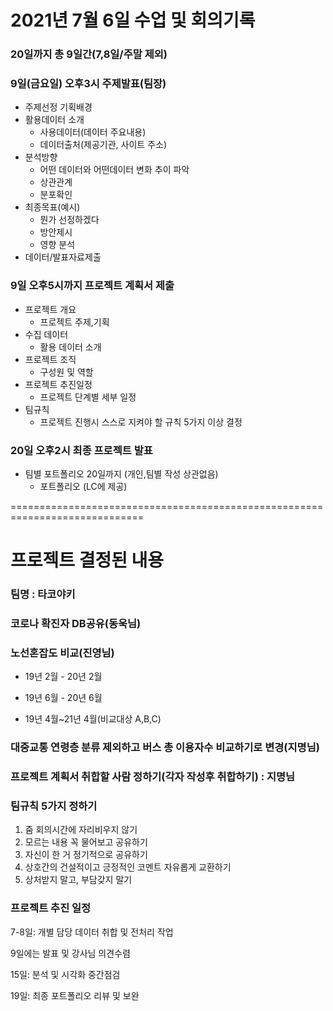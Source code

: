 # 2021년 7월 6일 수업 및 회의기록

### 20일까지 총 9일간(7,8일/주말 제외)

### 9일(금요일) 오후3시 주제발표(팀장)

- 주제선정 기획배경
- 활용데이터 소개
  - 사용데이터(데이터 주요내용)
  - 데이터출처(제공기관, 사이트 주소)
- 분석방향
  - 어떤 데이터와 어떤데이터 변화 추이 파악
  - 상관관계
  - 분포확인
- 최종목표(예시)
  - 뭔가 선정하겠다
  - 방안제시
  - 영향 분석
- 데이터/발표자료제출

### 9일 오후5시까지 프로젝트 계획서 제출

- 프로젝트 개요
  - 프로젝트 주제,기획
- 수집 데이터
  - 활용 데이터 소개
- 프로젝트 조직
  - 구성원 및 역할
- 프로젝트 추진일정
  - 프로젝트 단계별 세부 일정
- 팀규칙
  - 프로젝트 진행시 스스로 지켜야 할 규칙 5가지 이상 결정

### 20일 오후2시 최종 프로젝트 발표

- 팀별 포트폴리오 20일까지 (개인,팀별 작성 상관없음)
  - 포트폴리오 (LC에 제공)



=============================================================================

# 프로젝트 결정된 내용

### 팀명 : 타코야키

### 코로나 확진자 DB공유(동욱님)

### 노선혼잡도 비교(진영님)

- 19년 2월 - 20년 2월

- 19년 6월 - 20년 6월

- 19년 4월~21년 4월(비교대상 A,B,C) 

### 대중교통 연령층 분류 제외하고 버스 총 이용자수 비교하기로 변경(지명님)

### 프로젝트 계획서 취합할 사람 정하기(각자 작성후 취합하기) : 지명님 

### 팀규칙 5가지 정하기

1. 줌 회의시간에 자리비우지 않기
2. 모르는 내용 꼭 물어보고 공유하기
3.  자신이 한 거 정기적으로 공유하기
4. 상호간의 건설적이고 긍정적인 코멘트 자유롭게 교환하기
5. 상처받지 말고, 부담갖지 말기

### 프로젝트 추진 일정

7-8일: 개별 담당 데이터 취합 및 전처리 작업

9일에는 발표 및 강사님 의견수렴

15일: 분석 및 시각화 중간점검

19일: 최종 포트폴리오 리뷰 및 보완







